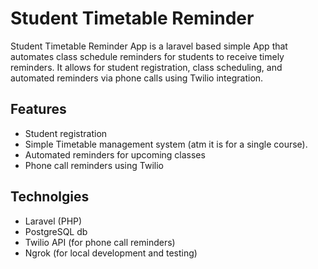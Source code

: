 # Student Timetable Reminder

Student Timetable Reminder App is a laravel based simple App that automates class schedule reminders for students to receive timely reminders. It allows for student registration, class scheduling, and automated reminders via phone calls using Twilio integration.

## Features
- Student registration
- Simple Timetable management system (atm it is for a single course).
- Automated reminders for upcoming classes
- Phone call reminders using Twilio

## Technolgies
- Laravel (PHP)
- PostgreSQL db
- Twilio API (for phone call reminders)
- Ngrok (for local development and testing)
